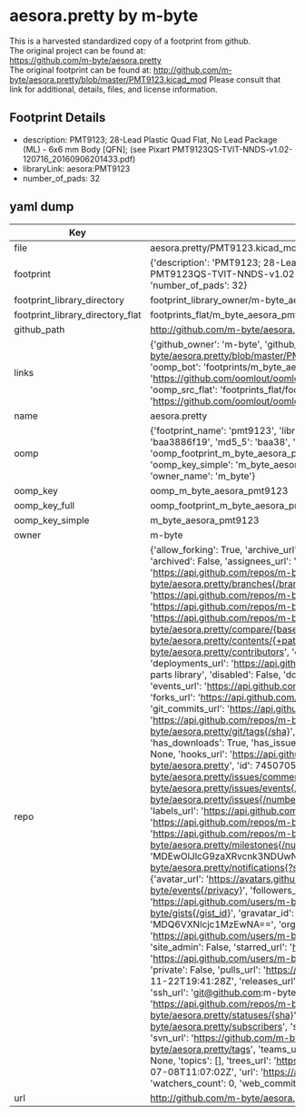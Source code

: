 # aesora.pretty by m-byte  
This is a harvested standardized copy of a footprint from github.  
The original project can be found at:  
https://github.com/m-byte/aesora.pretty  
The original footprint can be found at:
http://github.com/m-byte/aesora.pretty/blob/master/PMT9123.kicad_mod
Please consult that link for additional, details, files, and license information.  
## Footprint Details
* description: PMT9123; 28-Lead Plastic Quad Flat, No Lead Package (ML) - 6x6 mm Body [QFN]; (see Pixart PMT9123QS-TVIT-NNDS-v1.02-120716_20160906201433.pdf)  
* libraryLink: aesora:PMT9123  
* number_of_pads: 32  
## yaml dump  
| Key | Value |  
| --- | --- |  
| file | aesora.pretty/PMT9123.kicad_mod |  
| footprint | {'description': 'PMT9123; 28-Lead Plastic Quad Flat, No Lead Package (ML) - 6x6 mm Body [QFN]; (see Pixart PMT9123QS-TVIT-NNDS-v1.02-120716_20160906201433.pdf)', 'libraryLink': 'aesora:PMT9123', 'number_of_pads': 32} |  
| footprint_library_directory | footprint_library_owner/m-byte_aesora.pretty |  
| footprint_library_directory_flat | footprints_flat/m_byte_aesora_pmt9123/working |  
| github_path | http://github.com/m-byte/aesora.pretty/blob/master/PMT9123.kicad_mod |  
| links | {'github_owner': 'm-byte', 'github_repo_name': 'aesora.pretty', 'github_src': 'http://github.com/m-byte/aesora.pretty/blob/master/PMT9123.kicad_mod', 'github_src_repo': 'https://github.com/m-byte/aesora.pretty', 'oomp_bot': 'footprints/m_byte_aesora_pmt9123/working', 'oomp_bot_github': 'https://github.com/oomlout/oomlout_oomp_footprint_bot/tree/main/footprints/m_byte_aesora_pmt9123/working', 'oomp_src_flat': 'footprints_flat/footprints_flat/m_byte_aesora_pmt9123/working', 'oomp_src_flat_github': 'https://github.com/oomlout/oomlout_oomp_footprint_src/tree/main/footprints_flat/m_byte_aesora_pmt9123/working'} |  
| name | aesora.pretty |  
| oomp | {'footprint_name': 'pmt9123', 'library_name': 'aesora', 'md5': 'baa3886f19c7d0515e95494f0eaeb025', 'md5_10': 'baa3886f19', 'md5_5': 'baa38', 'md5_6': 'baa388', 'oomp_key': 'oomp_m_byte_aesora_pmt9123', 'oomp_key_extra': 'oomp_footprint_m_byte_aesora_pmt9123', 'oomp_key_full': 'oomp_footprint_m_byte_aesora_pmt9123_baa388', 'oomp_key_simple': 'm_byte_aesora_pmt9123', 'original_filename': 'aesora.pretty/PMT9123.kicad_mod', 'owner_name': 'm_byte'} |  
| oomp_key | oomp_m_byte_aesora_pmt9123 |  
| oomp_key_full | oomp_footprint_m_byte_aesora_pmt9123 |  
| oomp_key_simple | m_byte_aesora_pmt9123 |  
| owner | m-byte |  
| repo | {'allow_forking': True, 'archive_url': 'https://api.github.com/repos/m-byte/aesora.pretty/{archive_format}{/ref}', 'archived': False, 'assignees_url': 'https://api.github.com/repos/m-byte/aesora.pretty/assignees{/user}', 'blobs_url': 'https://api.github.com/repos/m-byte/aesora.pretty/git/blobs{/sha}', 'branches_url': 'https://api.github.com/repos/m-byte/aesora.pretty/branches{/branch}', 'clone_url': 'https://github.com/m-byte/aesora.pretty.git', 'collaborators_url': 'https://api.github.com/repos/m-byte/aesora.pretty/collaborators{/collaborator}', 'comments_url': 'https://api.github.com/repos/m-byte/aesora.pretty/comments{/number}', 'commits_url': 'https://api.github.com/repos/m-byte/aesora.pretty/commits{/sha}', 'compare_url': 'https://api.github.com/repos/m-byte/aesora.pretty/compare/{base}...{head}', 'contents_url': 'https://api.github.com/repos/m-byte/aesora.pretty/contents/{+path}', 'contributors_url': 'https://api.github.com/repos/m-byte/aesora.pretty/contributors', 'created_at': '2016-11-22T19:40:42Z', 'default_branch': 'master', 'deployments_url': 'https://api.github.com/repos/m-byte/aesora.pretty/deployments', 'description': 'Our public KiCad parts library', 'disabled': False, 'downloads_url': 'https://api.github.com/repos/m-byte/aesora.pretty/downloads', 'events_url': 'https://api.github.com/repos/m-byte/aesora.pretty/events', 'fork': False, 'forks': 0, 'forks_count': 0, 'forks_url': 'https://api.github.com/repos/m-byte/aesora.pretty/forks', 'full_name': 'm-byte/aesora.pretty', 'git_commits_url': 'https://api.github.com/repos/m-byte/aesora.pretty/git/commits{/sha}', 'git_refs_url': 'https://api.github.com/repos/m-byte/aesora.pretty/git/refs{/sha}', 'git_tags_url': 'https://api.github.com/repos/m-byte/aesora.pretty/git/tags{/sha}', 'git_url': 'git://github.com/m-byte/aesora.pretty.git', 'has_discussions': False, 'has_downloads': True, 'has_issues': True, 'has_pages': False, 'has_projects': True, 'has_wiki': True, 'homepage': None, 'hooks_url': 'https://api.github.com/repos/m-byte/aesora.pretty/hooks', 'html_url': 'https://github.com/m-byte/aesora.pretty', 'id': 74507053, 'is_template': False, 'issue_comment_url': 'https://api.github.com/repos/m-byte/aesora.pretty/issues/comments{/number}', 'issue_events_url': 'https://api.github.com/repos/m-byte/aesora.pretty/issues/events{/number}', 'issues_url': 'https://api.github.com/repos/m-byte/aesora.pretty/issues{/number}', 'keys_url': 'https://api.github.com/repos/m-byte/aesora.pretty/keys{/key_id}', 'labels_url': 'https://api.github.com/repos/m-byte/aesora.pretty/labels{/name}', 'language': None, 'languages_url': 'https://api.github.com/repos/m-byte/aesora.pretty/languages', 'license': None, 'merges_url': 'https://api.github.com/repos/m-byte/aesora.pretty/merges', 'milestones_url': 'https://api.github.com/repos/m-byte/aesora.pretty/milestones{/number}', 'mirror_url': None, 'name': 'aesora.pretty', 'network_count': 0, 'node_id': 'MDEwOlJlcG9zaXRvcnk3NDUwNzA1Mw==', 'notifications_url': 'https://api.github.com/repos/m-byte/aesora.pretty/notifications{?since,all,participating}', 'open_issues': 0, 'open_issues_count': 0, 'owner': {'avatar_url': 'https://avatars.githubusercontent.com/u/753104?v=4', 'events_url': 'https://api.github.com/users/m-byte/events{/privacy}', 'followers_url': 'https://api.github.com/users/m-byte/followers', 'following_url': 'https://api.github.com/users/m-byte/following{/other_user}', 'gists_url': 'https://api.github.com/users/m-byte/gists{/gist_id}', 'gravatar_id': '', 'html_url': 'https://github.com/m-byte', 'id': 753104, 'login': 'm-byte', 'node_id': 'MDQ6VXNlcjc1MzEwNA==', 'organizations_url': 'https://api.github.com/users/m-byte/orgs', 'received_events_url': 'https://api.github.com/users/m-byte/received_events', 'repos_url': 'https://api.github.com/users/m-byte/repos', 'site_admin': False, 'starred_url': 'https://api.github.com/users/m-byte/starred{/owner}{/repo}', 'subscriptions_url': 'https://api.github.com/users/m-byte/subscriptions', 'type': 'User', 'url': 'https://api.github.com/users/m-byte'}, 'private': False, 'pulls_url': 'https://api.github.com/repos/m-byte/aesora.pretty/pulls{/number}', 'pushed_at': '2016-11-22T19:41:28Z', 'releases_url': 'https://api.github.com/repos/m-byte/aesora.pretty/releases{/id}', 'size': 0, 'ssh_url': 'git@github.com:m-byte/aesora.pretty.git', 'stargazers_count': 0, 'stargazers_url': 'https://api.github.com/repos/m-byte/aesora.pretty/stargazers', 'statuses_url': 'https://api.github.com/repos/m-byte/aesora.pretty/statuses/{sha}', 'subscribers_count': 2, 'subscribers_url': 'https://api.github.com/repos/m-byte/aesora.pretty/subscribers', 'subscription_url': 'https://api.github.com/repos/m-byte/aesora.pretty/subscription', 'svn_url': 'https://github.com/m-byte/aesora.pretty', 'tags_url': 'https://api.github.com/repos/m-byte/aesora.pretty/tags', 'teams_url': 'https://api.github.com/repos/m-byte/aesora.pretty/teams', 'temp_clone_token': None, 'topics': [], 'trees_url': 'https://api.github.com/repos/m-byte/aesora.pretty/git/trees{/sha}', 'updated_at': '2017-07-08T11:07:02Z', 'url': 'https://api.github.com/repos/m-byte/aesora.pretty', 'visibility': 'public', 'watchers': 0, 'watchers_count': 0, 'web_commit_signoff_required': False} |  
| url | http://github.com/m-byte/aesora.pretty |  


